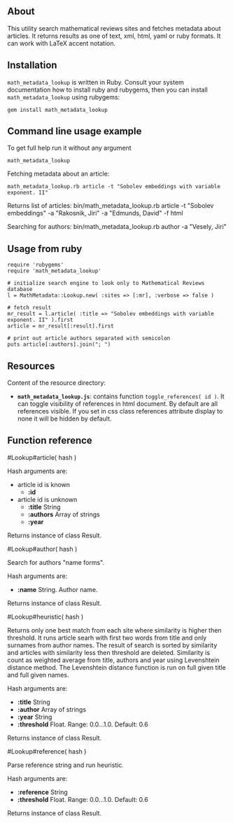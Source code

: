 About
-----

This utility search mathematical reviews sites and fetches metadata about articles.
It returns results as one of text, xml, html, yaml or ruby formats.
It can work with LaTeX accent notation.


Installation
------------

``math_metadata_lookup`` is written in Ruby. Consult your system documentation how to install ruby and rubygems,
then you can install ``math_metadata_lookup`` using rubygems:

    gem install math_metadata_lookup


Command line usage example
--------------------------

To get full help run it without any argument

    math_metadata_lookup

Fetching metadata about an article:

    math_metadata_lookup.rb article -t "Sobolev embeddings with variable exponent. II"

Returns list of articles:
    bin/math_metadata_lookup.rb article -t "Sobolev embeddings" -a "Rakosnik, Jiri" -a "Edmunds, David" -f html

Searching for authors:
    bin/math_metadata_lookup.rb author -a "Vesely, Jiri"


Usage from ruby
---------------

    require 'rubygems'
    require 'math_metadata_lookup'
    
    # initialize search engine to look only to Mathematical Reviews database
    l = MathMetadata::Lookup.new( :sites => [:mr], :verbose => false )
    
    # fetch result
    mr_result = l.article( :title => "Sobolev embeddings with variable exponent. II" ).first
    article = mr_result[:result].first
    
    # print out article authors separated with semicolon
    puts article[:authors].join("; ")


Resources
---------

Content of the resource directory:

* **``math_metadata_lookup.js``**: contains function ``toggle_references( id )``. It can toggle visibility of references in html document. By default are all references visible. If you set in css class references attribute display to none it will be hidden by default.


Function reference
------------------

#Lookup#article( hash )

Hash arguments are:

* article id is known
  * **:id**
* article id is unknown 
  * **:title** String
  * **:authors** Array of strings
  * **:year**

Returns instance of class Result.


#Lookup#author( hash )

Search for authors "name forms".

Hash arguments are:

* **:name** String. Author name.

Returns instance of class Result.


#Lookup#heuristic( hash )

Returns only one best match from each site where similarity is higher then threshold.
It runs article searh with first two words from title and only surnames from author names.
The result of search is sorted by similarity and articles with similarity less then threshold are deleted.
Similarity is count as weighted average from title, authors and year using Levenshtein distance method.
The Levenshtein distance function is run on full given title and full given names.

Hash arguments are:

* **:title**   String
* **:author**  Array of strings
* **:year**    String
* **:threshold** Float. Range: 0.0...1.0. Default: 0.6

Returns instance of class Result.


#Lookup#reference( hash )

Parse reference string and run heuristic.

Hash arguments are:

* **:reference**   String
* **:threshold**   Float. Range: 0.0...1.0. Default: 0.6

Returns instance of class Result.

